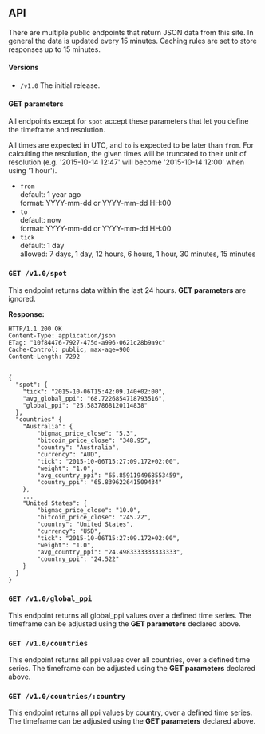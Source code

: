 ## API

There are multiple public endpoints that return JSON data from this site.
In general the data is updated every 15 minutes. Caching rules are set to store responses up to 15 minutes.

#### Versions

* `/v1.0` The initial release.

#### GET parameters

All endpoints except for `spot` accept these parameters that let you define the timeframe and resolution.

All times are expected in UTC, and `to` is expected to be later than `from`. For calculting the resolution, the given times will be truncated to their unit of resolution (e.g. '2015-10-14 12:47' will become '2015-10-14 12:00' when using '1 hour').

* `from`  
    default: 1 year ago  
    format: YYYY-mm-dd or YYYY-mm-dd HH:00
* `to`  
    default: now  
    format: YYYY-mm-dd or YYYY-mm-dd HH:00
* `tick`  
    default: 1 day  
    allowed: 7 days, 1 day, 12 hours, 6 hours, 1 hour, 30 minutes, 15 minutes

### `GET /v1.0/spot`

This endpoint returns data within the last 24 hours. **GET parameters** are ignored.

**Response:**


    HTTP/1.1 200 OK
    Content-Type: application/json
    ETag: "10f84476-7927-475d-a996-0621c28b9a9c"
    Cache-Control: public, max-age=900
    Content-Length: 7292
    
    
    {
      "spot": {
        "tick": "2015-10-06T15:42:09.140+02:00",
        "avg_global_ppi": "68.7226854718793516",
        "global_ppi": "25.5837868120114838"
      },
      "countries" {
        "Australia": {
            "bigmac_price_close": "5.3",
            "bitcoin_price_close": "348.95",
            "country": "Australia",
            "currency": "AUD",
            "tick": "2015-10-06T15:27:09.172+02:00",
            "weight": "1.0",
            "avg_country_ppi": "65.8591194968553459",
            "country_ppi": "65.839622641509434"
        },
        ...
        "United States": {
            "bigmac_price_close": "10.0",
            "bitcoin_price_close": "245.22",
            "country": "United States",
            "currency": "USD",
            "tick": "2015-10-06T15:27:09.172+02:00",
            "weight": "1.0",
            "avg_country_ppi": "24.4983333333333333",
            "country_ppi": "24.522"
        }
      }
    }

### `GET /v1.0/global_ppi`

This endpoint returns all global_ppi values over a defined time series. The timeframe can be adjusted using the **GET parameters** declared above.

### `GET /v1.0/countries`

This endpoint returns all ppi values over all countries, over a defined time series. The timeframe can be adjusted using the **GET parameters** declared above.

### `GET /v1.0/countries/:country`

This endpoint returns all ppi values by country, over a defined time series. The timeframe can be adjusted using the **GET parameters** declared above.

